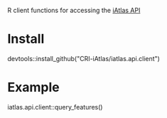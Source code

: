 R client functions for accessing the [iAtlas API](https://gitlab.com/cri-iatlas/iatlas-api)

# Install

devtools::install_github("CRI-iAtlas/iatlas.api.client")

# Example

iatlas.api.client::query_features()
